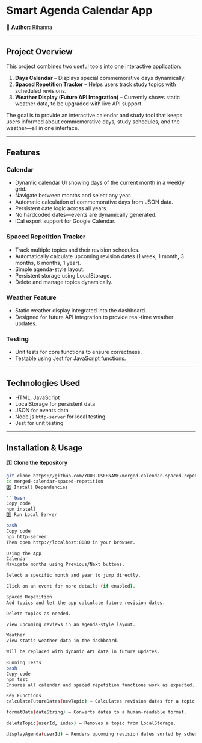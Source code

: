 # Smart Agenda Calendar App

🚀 **Author:** Rihanna  

---

## Project Overview

This project combines two useful tools into one interactive application:

1. **Days Calendar** – Displays special commemorative days dynamically.
2. **Spaced Repetition Tracker** – Helps users track study topics with scheduled revisions.  
3. **Weather Display (Future API Integration)** – Currently shows static weather data, to be upgraded with live API support.

The goal is to provide an interactive calendar and study tool that keeps users informed about commemorative days, study schedules, and the weather—all in one interface.

---

## Features

### Calendar
- Dynamic calendar UI showing days of the current month in a weekly grid.
- Navigate between months and select any year.
- Automatic calculation of commemorative days from JSON data.
- Persistent date logic across all years.
- No hardcoded dates—events are dynamically generated.
- iCal export support for Google Calendar.

### Spaced Repetition Tracker
- Track multiple topics and their revision schedules.
- Automatically calculate upcoming revision dates (1 week, 1 month, 3 months, 6 months, 1 year).
- Simple agenda-style layout.
- Persistent storage using LocalStorage.
- Delete and manage topics dynamically.

### Weather Feature
- Static weather display integrated into the dashboard.
- Designed for future API integration to provide real-time weather updates.

### Testing
- Unit tests for core functions to ensure correctness.
- Testable using Jest for JavaScript functions.

---

## Technologies Used
- HTML, JavaScript
- LocalStorage for persistent data
- JSON for events data
- Node.js `http-server` for local testing
- Jest for unit testing

---

## Installation & Usage

1️⃣ **Clone the Repository**  
```bash
git clone https://github.com/YOUR-USERNAME/merged-calendar-spaced-repetition.git
cd merged-calendar-spaced-repetition
2️⃣ Install Dependencies

```bash
Copy code
npm install
3️⃣ Run Local Server

bash
Copy code
npx http-server
Then open http://localhost:8080 in your browser.

Using the App
Calendar
Navigate months using Previous/Next buttons.

Select a specific month and year to jump directly.

Click on an event for more details (if enabled).

Spaced Repetition
Add topics and let the app calculate future revision dates.

Delete topics as needed.

View upcoming reviews in an agenda-style layout.

Weather
View static weather data in the dashboard.

Will be replaced with dynamic API data in future updates.

Running Tests
bash
Copy code
npm test
Ensures all calendar and spaced repetition functions work as expected.

Key Functions
calculateFutureDates(newTopic) – Calculates revision dates for a topic.

formatDate(dateString) – Converts dates to a human-readable format.

deleteTopic(userId, index) – Removes a topic from LocalStorage.

displayAgenda(userId) – Renders upcoming revision dates sorted by schedule.